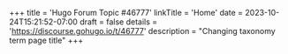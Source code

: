 +++
title = 'Hugo Forum Topic #46777'
linkTitle = 'Home'
date = 2023-10-24T15:21:52-07:00
draft = false
details = 'https://discourse.gohugo.io/t/46777'
description = "Changing taxonomy term page title"
+++
